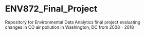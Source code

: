 # ENV872_Final_Project
Repository for Environmental Data Analytics final project evaluating changes in CO air pollution in Washington, DC from 2008 - 2018
